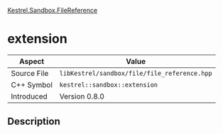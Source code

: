 [Kestrel.Sandbox.FileReference](index.md)
# extension
| Aspect | Value |
| --- | --- |
| Source File | `libKestrel/sandbox/file/file_reference.hpp` |
| C++ Symbol | `kestrel::sandbox::extension` |
| Introduced | Version 0.8.0 |
## Description
